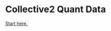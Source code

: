 # Collective2 Quant Data

[Start here.](https://nbviewer.org/github/Svancara/QuantData/blob/main/QuantData_Content.ipynb)
    

